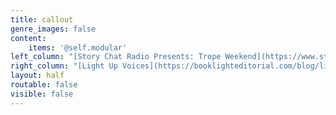 ```yaml
---
title: callout
genre_images: false
content:
    items: '@self.modular'
left_column: "[Story Chat Radio Presents: Trope Weekend](https://www.storychatradio.com/trope-weekend){.button .secondary-btn}\n\n[Monthly Writing Tips Round-Up](https://booklighteditorial.com/blog){.button .secondary-btn}\n\n[Editing Services](/services){.button .secondary-btn}\n\n[RevPit Annual Contest](https://reviseresub.com/){.button .secondary-btn}"
right_column: "[Light Up Voices](https://booklighteditorial.com/blog/light-up-voices){.button .secondary-btn}\n\n[Newsletter Sign-Up and Free Self-Editing Workbook](https://booklighteditorial.us15.list-manage.com/subscribe?u=41cbd1b3120b5a7852e2b113c&id=2186454ed1){.button .secondary-btn}\n\n[Story Chat Radio (Podcast)](https://www.storychatradio.com/){.button .secondary-btn}\n\n[Contact](/contact){.button .secondary-btn}{.center}"
layout: half
routable: false
visible: false
---
```


